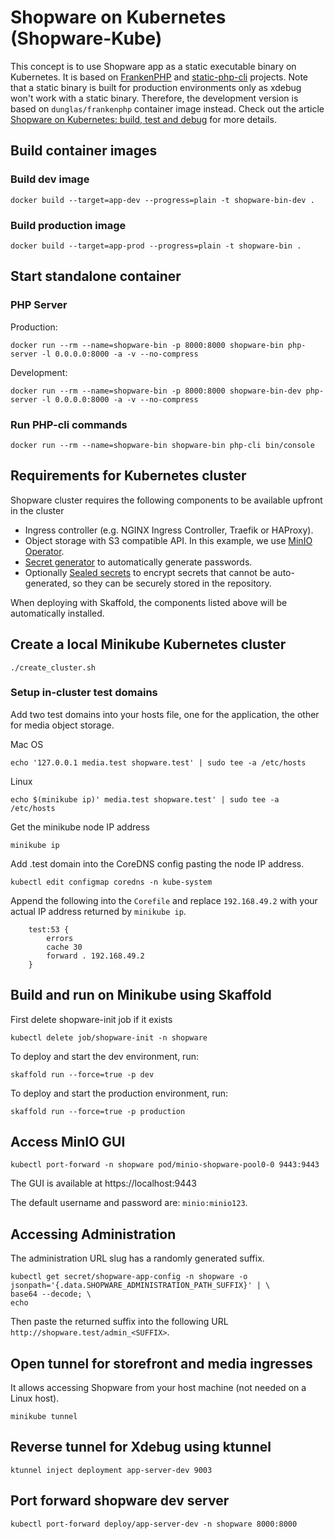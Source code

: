 # Shopware on Kubernetes (Shopware-Kube)
This concept is to use Shopware app as a static executable binary on Kubernetes.
It is based on [FrankenPHP](https://frankenphp.dev) and [static-php-cli](https://static-php.dev) projects.
Note that a static binary is built for production environments only as xdebug won't work with a static binary. 
Therefore, the development version is based on `dunglas/frankenphp` container image instead.
Check out the article [Shopware on Kubernetes: build, test and debug](https://kiwee.eu/blog/shopware-on-kubernetes-build-test-debug/) for more details.

## Build container images

### Build dev image
```shell
docker build --target=app-dev --progress=plain -t shopware-bin-dev .
```

### Build production image
```shell
docker build --target=app-prod --progress=plain -t shopware-bin .
```

## Start standalone container

### PHP Server
Production:
```shell
docker run --rm --name=shopware-bin -p 8000:8000 shopware-bin php-server -l 0.0.0.0:8000 -a -v --no-compress 
```
Development:
```shell
docker run --rm --name=shopware-bin -p 8000:8000 shopware-bin-dev php-server -l 0.0.0.0:8000 -a -v --no-compress 
```
### Run PHP-cli commands
```shell
docker run --rm --name=shopware-bin shopware-bin php-cli bin/console
```

## Requirements for Kubernetes cluster

Shopware cluster requires the following components to be available upfront in the cluster
* Ingress controller (e.g. NGINX Ingress Controller, Traefik or HAProxy).
* Object storage with S3 compatible API. In this example, we use [MinIO Operator](https://min.io/docs/minio/kubernetes/upstream/operations/installation.html).
* [Secret generator](https://github.com/mittwald/kubernetes-secret-generator) to automatically generate passwords.
* Optionally [Sealed secrets](https://github.com/bitnami-labs/sealed-secrets) to encrypt secrets that cannot be auto-generated, so they can be securely stored in the repository.

When deploying with Skaffold, the components listed above will be automatically installed.

## Create a local Minikube Kubernetes cluster
```shell
./create_cluster.sh
```

### Setup in-cluster test domains

Add two test domains into your hosts file, one for the application, the other for media object storage.

Mac OS
```shell
echo '127.0.0.1 media.test shopware.test' | sudo tee -a /etc/hosts
```

Linux
```shell
echo $(minikube ip)' media.test shopware.test' | sudo tee -a /etc/hosts
```

Get the minikube node IP address
```shell
minikube ip
```

Add .test domain into the CoreDNS config pasting the node IP address.
```shell
kubectl edit configmap coredns -n kube-system
```

Append the following into the `Corefile` and replace `192.168.49.2` with your actual IP address returned by `minikube ip`.
```
    test:53 {
        errors
        cache 30
        forward . 192.168.49.2
    }
```

## Build and run on Minikube using Skaffold
First delete shopware-init job if it exists
```shell
kubectl delete job/shopware-init -n shopware
```
To deploy and start the dev environment, run:
```shell
skaffold run --force=true -p dev
```
To deploy and start the production environment, run:
```shell
skaffold run --force=true -p production
```

## Access MinIO GUI
```shell
kubectl port-forward -n shopware pod/minio-shopware-pool0-0 9443:9443
```
The GUI is available at https://localhost:9443

The default username and password are: `minio:minio123`.

## Accessing Administration
The administration URL slug has a randomly generated suffix.
```shell
kubectl get secret/shopware-app-config -n shopware -o jsonpath='{.data.SHOPWARE_ADMINISTRATION_PATH_SUFFIX}' | \
base64 --decode; \
echo
```
Then paste the returned suffix into the following URL `http://shopware.test/admin_<SUFFIX>`.

## Open tunnel for storefront and media ingresses
It allows accessing Shopware from your host machine
(not needed on a Linux host).
```shell
minikube tunnel
```

## Reverse tunnel for Xdebug using ktunnel  

```shell
ktunnel inject deployment app-server-dev 9003
```

## Port forward shopware dev server
```shell
kubectl port-forward deploy/app-server-dev -n shopware 8000:8000
```
